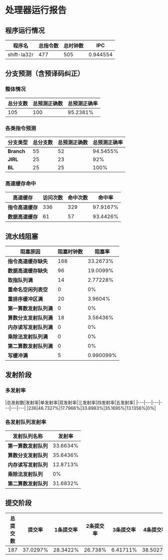 # 处理器运行报告
## 程序运行情况
|程序名|总指令数|总时钟数|IPC|
|---|---|---|---|
|shift-la32r|477|505|0.944554|

## 分支预测（含预译码纠正）
### 整体情况
|总分支数|总预测正确数|总预测正确率|
|---|---|---|
|105|100|95.2381%|

### 各类指令预测
|分支类型|总分支数|总预测正确数|总预测正确率|
|---|---|---|---|
|**Branch**| 55 | 52 | 94.5455%|
|**JIRL**| 25 | 23 | 92%|
|**BL**| 25 | 25 | 100%|

### 高速缓存命中
|高速缓存|访问次数|命中次数|命中率|
|---|---|---|---|
|**指令高速缓存**| 336 | 329 | 97.9167%|
|**数据高速缓存**| 61 | 57 | 93.4426%|
## 流水线阻塞
|阻塞原因|阻塞时钟数|阻塞率|
|---|---|---|
|**指令高速缓存缺失**| 168 | 33.2673%|
|**数据高速缓存缺失**| 96 | 19.0099%|
|**取指队列满**| 14 | 2.77228%|
|**重命名空闲列表空**|0 | 0%|
|**重排序缓冲区满**|20 | 3.9604%|
|**第一算数发射队列满**|0 | 0%|
|**算数分支发射队列满**|18 | 3.56436%|
|**内存读写发射队列满**|0 | 0%|
|**乘除法发射队列满**|0 | 0%|
|**第二算数发射队列满**|0 | 0%|
|**写缓冲满**|5 | 0.990099%|

## 发射阶段
### 多发射率
|总发射数|发射率|单发射率|双发射率|三发射率|四发射率|五发射率|
|---|---|---|---|---|---|
|236|46.7327%|17.7966%|33.8983%|35.1695%|13.1356%|0%|

### 各发射队列发射率
|发射队列名称|发射率|
|---|---|
|**第一算数发射队列**|33.6634%|
|**算数分支发射队列**|35.6436%|
|**内存读写发射队列**|12.8713%|
|**乘除法发射队列**|0%|
|**第二算数发射队列**|31.6832%|

## 提交阶段
|总提交数|提交率|1条提交率|2条提交率|3条提交率|4条提交率|
|---|---|---|---|---|---|
|187|37.0297%|28.3422%|26.738%|6.41711%|38.5027%|
